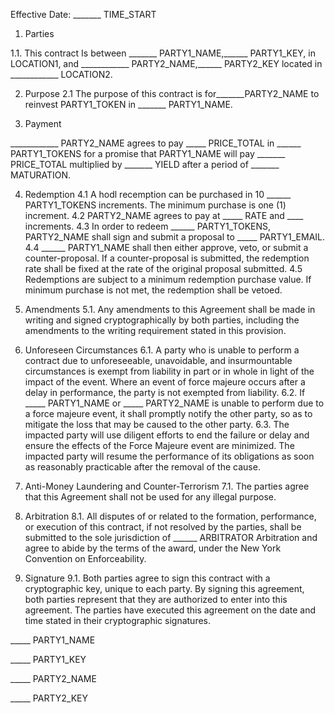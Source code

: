 Effective Date: _______ TIME_START

1. Parties

1.1. This contract Is between _______ PARTY1_NAME,______ PARTY1_KEY, in LOCATION1, and ____________ PARTY2_NAME,______ PARTY2_KEY located in ____________ LOCATION2.

2. Purpose
2.1 The purpose of this contract is for_______PARTY2_NAME to reinvest PARTY1_TOKEN in _______ PARTY1_NAME.

3. Payment

____________ PARTY2_NAME agrees to pay _____ PRICE_TOTAL in ______ PARTY1_TOKENS for a promise that PARTY1_NAME will pay _______ PRICE_TOTAL multiplied by _______ YIELD after a period of _______ MATURATION.

4. Redemption
4.1 A hodl recemption can be purchased in 10 ______ PARTY1_TOKENS increments. The minimum purchase is one (1) increment.
4.2 PARTY2_NAME agrees to pay at  _____ RATE and ____ increments.
4.3 In order to redeem ______ PARTY1_TOKENS, PARTY2_NAME shall sign and submit a proposal to _____ PARTY1_EMAIL.
4.4 ______ PARTY1_NAME shall then either approve, veto, or submit a counter-proposal. If a counter-proposal is submitted, the redemption rate shall be fixed at the rate of the original proposal submitted.
4.5 Redemptions are subject to a minimum redemption purchase value. If minimum purchase is not met, the redemption shall be vetoed.

5. Amendments
5.1. Any amendments to this Agreement shall be made in writing and signed cryptographically by both parties, including the amendments to the writing requirement stated in this provision.

6. Unforeseen Circumstances
6.1. A party who is unable to perform a contract due to unforeseeable, unavoidable, and insurmountable circumstances is exempt from liability in part or in whole in light of the impact of the event. Where an event of force majeure occurs after a delay in performance, the party is not exempted from liability.
6.2. If _____ PARTY1_NAME or _____ PARTY2_NAME is unable to perform due to a force majeure event, it shall promptly notify the other party, so as to mitigate the loss that may be caused to the other party.
6.3. The impacted party will use diligent efforts to end the failure or delay and ensure the effects of the Force Majeure event are minimized. The impacted party will resume the performance of its obligations as soon as reasonably practicable after the removal of the cause.

7. Anti-Money Laundering and Counter-Terrorism
7.1. The parties agree that this Agreement shall not be used for any illegal purpose.

8. Arbitration
8.1. All disputes of or related to the formation, performance, or execution of this contract, if not resolved by the parties, shall be submitted to the sole jurisdiction of ______ ARBITRATOR Arbitration and agree to abide by the terms of the award, under the New York Convention on Enforceability.

9. Signature
9.1. Both parties agree to sign this contract with a cryptographic key, unique to each party. By signing this agreement, both parties represent that they are authorized to enter into this agreement.
The parties have executed this agreement on the date and time stated in their cryptographic signatures.

_____ PARTY1_NAME

_____ PARTY1_KEY

_____ PARTY2_NAME

_____ PARTY2_KEY
